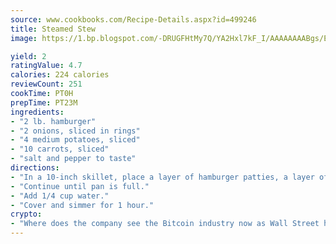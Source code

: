 ```yaml
---
source: www.cookbooks.com/Recipe-Details.aspx?id=499246
title: Steamed Stew
image: https://1.bp.blogspot.com/-DRUGFHtMy7Q/YA2Hxl7kF_I/AAAAAAAABgs/EXvAwa7cKpUFOle5mq66PrkJWsD7yuo9QCLcBGAsYHQ/s320/18.png

yield: 2
ratingValue: 4.7
calories: 224 calories
reviewCount: 251
cookTime: PT0H
prepTime: PT23M
ingredients:
- "2 lb. hamburger"
- "2 onions, sliced in rings"
- "4 medium potatoes, sliced"
- "10 carrots, sliced"
- "salt and pepper to taste"
directions:
- "In a 10-inch skillet, place a layer of hamburger patties, a layer of onion rings, a layer of potatoes and carrots."
- "Continue until pan is full."
- "Add 1/4 cup water."
- "Cover and simmer for 1 hour."
crypto:
- "Where does the company see the Bitcoin industry now as Wall Street has begun to embrace it and what was the turning point that legitimatized Bitcoin?"
---
```

